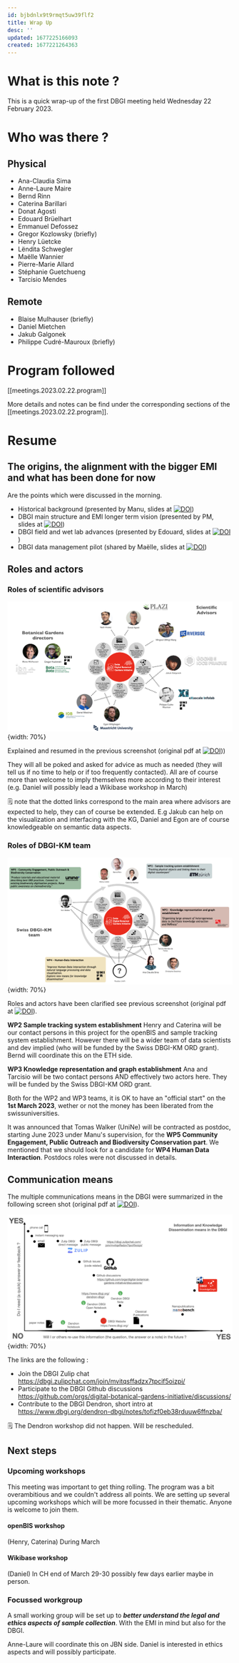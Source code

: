 ```yaml
---
id: bjbdnlx9t9rmqt5uw39flf2
title: Wrap Up
desc: ''
updated: 1677225166093
created: 1677221264363
---
```



# What is this note ?

This is a quick wrap-up of the first DBGI meeting held Wednesday 22 February 2023.

# Who was there ?

## Physical 

- Ana-Claudia Sima
- Anne-Laure Maire
- Bernd Rinn
- Caterina Barillari
- Donat Agosti
- Edouard Brüelhart
- Emmanuel Defossez
- Gregor Kozlowsky (briefly)
- Henry Lüetcke
- Lëndita Schwegler
- Maëlle Wannier
- Pierre-Marie Allard
- Stéphanie Guetchueng
- Tarcisio Mendes

## Remote

- Blaise Mulhauser (briefly)
- Daniel Mietchen
- Jakub Galgonek
- Philippe Cudré-Mauroux (briefly)

# Program followed

[[meetings.2023.02.22.program]]

More details and notes can be find under the corresponding sections of the [[meetings.2023.02.22.program]].

# Resume 

## The origins, the alignment with the bigger EMI and what has been done for now

Are the points which were discussed in the morning.

- Historical background (presented by Manu, slides at <a href="https://doi.org/10.5281/zenodo.7666200"><img src="https://zenodo.org/badge/DOI/10.5281/zenodo.7666200.svg" alt="DOI"></a>)
- DBGI main structure and EMI longer term vision (presented by PM, slides at <a href="https://doi.org/10.5281/zenodo.7662428"><img src="https://zenodo.org/badge/DOI/10.5281/zenodo.7662428.svg" alt="DOI"></a>)
- DBGI field and wet lab advances (presented by Edouard, slides at <a href="https://doi.org/10.5281/zenodo.7661180"><img src="https://zenodo.org/badge/DOI/10.5281/zenodo.7661180.svg" alt="DOI"></a>)
- DBGI data management pilot (shared by Maëlle, slides at <a href="https://doi.org/10.5281/zenodo.7665022"><img src="https://zenodo.org/badge/DOI/10.5281/zenodo.7665022.svg" alt="DOI"></a>)

## Roles and actors 

### Roles of scientific advisors

![Roles of scientific advisors](/assets/images/2023-02-24-08-06-14.png){width: 70%}

Explained and resumed in the previous screenshot (original pdf at <a href="https://doi.org/10.5281/zenodo.7663471"><img src="https://zenodo.org/badge/DOI/10.5281/zenodo.7663471.svg" alt="DOI"></a>))

They will all be poked and asked for advice as much as needed (they will tell us if no time to help or if too frequently contacted). All are of course more than welcome to imply themselves more according to their interest (e.g. Daniel will possibly lead a Wikibase workshop in March)

🗒️ note that the dotted links correspond to the main area where advisors are expected to help, they can of course be extended. E.g Jakub can help on the visualization and interfacing with the KG, Daniel and Egon are of course knowledgeable on semantic data aspects.

### Roles of DBGI-KM team 


![Roles of DBGI-KM team](/assets/images/2023-02-24-08-13-25.png){width: 70%}

Roles and actors have been clarified see previous screenshot (original pdf at <a href="https://doi.org/10.5281/zenodo.7663471"><img src="https://zenodo.org/badge/DOI/10.5281/zenodo.7663471.svg" alt="DOI"></a>).

**WP2 Sample tracking system establishment** Henry and Caterina will be our contact persons in this project for the openBIS and sample tracking system establishment. However there will be a wider team of data scientists and dev implied (who will be funded by the Swiss DBGI-KM ORD grant). Bernd will coordinate this on the ETH side. 

**WP3 Knowledge representation and graph establishment** Ana and Tarcisio will be two contact persons AND effectively two actors here. They will be funded by the Swiss DBGI-KM ORD grant.

Both for the WP2 and WP3 teams, it is OK to have an "official start" on the **1st March 2023**, wether or not the money has been liberated from the swissuniversities.

It was announced that Tomas Walker (UniNe) will be contracted as postdoc, starting June 2023 under Manu's supervision, for the **WP5 Community Engagement, Public Outreach and Biodiversity Conservation part**. We mentioned that we should look for a  candidate for **WP4 Human Data Interaction**. Postdocs roles were not discussed in details.


## Communication means

The multiple communications means in the DBGI were summarized in the following screen shot (original pdf at <a href="https://doi.org/10.5281/zenodo.7663471"><img src="https://zenodo.org/badge/DOI/10.5281/zenodo.7663471.svg" alt="DOI"></a>).

![Communication means in the DBGI](/assets/images/2023-02-24-08-34-49.png){width: 70%}

The links are the following :

- Join the DBGI Zulip chat https://dbgi.zulipchat.com/join/mvitqsffadzx7tpcif5oizpi/
- Participate to the DBGI Github discussions https://github.com/orgs/digital-botanical-gardens-initiative/discussions/
- Contribute to the DBGI Dendron, short intro at https://www.dbgi.org/dendron-dbgi/notes/tofizf0eb38rduuw6ffnzba/

🗒️ The Dendron workshop did not happen. Will be rescheduled. 


## Next steps


### Upcoming workshops

This meeting was important to get thing rolling. The program was a bit overambitious and we couldn't address all points.
We are setting up several upcoming workshops which will be more focussed in their thematic.
Anyone is welcome to join them. 

#### openBIS workshop

(Henry, Caterina)
During March

#### Wikibase workshop
(Daniel) In CH end of March 29-30 possibly few days earlier maybe in person.

### Focussed workgroup

A small working group will be set up to _**better understand the legal and ethics aspects of sample collection**_.
With the EMI in mind but also for the DBGI.

Anne-Laure will coordinate this on JBN side.
Daniel is interested in ethics aspects and will possibly participate.





